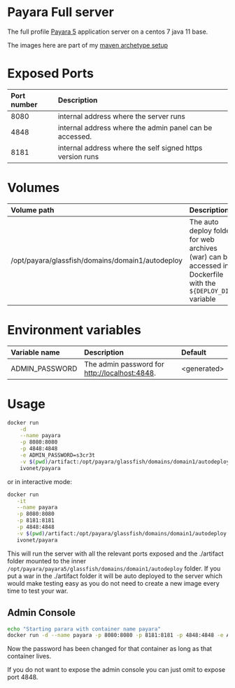 # Payara Full server


The full profile [Payara 5](https://www.payara.fish/) application server on a centos 7 java 11 base.

The images here are part of my [maven archetype setup](https://ivonet.github.io/archetype/)

# Exposed Ports

| Port number | Description                                               |
|:------------|:----------------------------------------------------------|
| 8080        | internal address where the server runs                    |
| 4848        | internal address where the admin panel can be accessed.   |
| 8181        | internal address where the self signed https version runs |  

# Volumes

| Volume path                                      | Description                                                                                                     |
|:-------------------------------------------------|:----------------------------------------------------------------------------------------------------------------|
| /opt/payara/glassfish/domains/domain1/autodeploy | The auto deploy folder for web archives (war) can be accessed in a Dockerfile with the `${DEPLOY_DIR}` variable |

# Environment variables

| Variable name    | Description                                                                                   | Default      |
|:-----------------|:----------------------------------------------------------------------------------------------|:-------------|
| ADMIN_PASSWORD   | The admin password for [http://localhost:4848](http://localhost:4848). | \<generated> |



# Usage

```bash
docker run                                                               \
    -d                                                                   \
    --name payara                                                        \
    -p 8080:8080                                                         \
    -p 4848:4848                                                         \
    -e ADMIN_PASSWORD=s3cr3t                                             \
    -v $(pwd)/artifact:/opt/payara/glassfish/domains/domain1/autodeploy  \
    ivonet/payara
```

or in interactive mode: 

```bash
docker run                                                              \
   -it                                                                  \
   --name payara                                                        \
   -p 8080:8080                                                         \
   -p 8181:8181                                                         \
   -p 4848:4848                                                         \
   -v $(pwd)/artifact:/opt/payara/glassfish/domains/domain1/autodeploy  \
   ivonet/payara
```

This will run the server with all the relevant ports exposed and the ./artifact folder mounted to the inner `/opt/payara/payara5/glassfish/domains/domain1/autodeploy` folder.
If you put a war in the ./artifact folder it will be auto deployed to the server which would make testing easy as you do not need to create a new image every time to test your war.


## Admin Console


```bash
echo "Starting parara with container name payara"
docker run -d --name payara -p 8080:8080 -p 8181:8181 -p 4848:4848 -e ADMIN_PASSWORD=secret -v $(pwd)/artifact:/opt/payara/payara5/glassfish/domains/domain1/autodeploy ivonet/payara:latest
```
Now the password has been changed for that container as long as that container lives.

If you do not want to expose the admin console you can just omit to expose port 4848.



